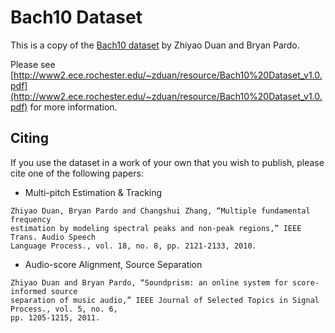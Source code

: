 # Bach10 Dataset

This is a copy of the [Bach10 dataset](http://www2.ece.rochester.edu/~zduan/resource/Bach10%20Dataset_v1.0.pdf) by Zhiyao Duan and Bryan Pardo.

Please see [http://www2.ece.rochester.edu/~zduan/resource/Bach10%20Dataset_v1.0.pdf](http://www2.ece.rochester.edu/~zduan/resource/Bach10%20Dataset_v1.0.pdf) for more information.

## Citing

If you use the dataset in a work of your own that you wish to publish, please cite one of the
following papers:
- Multi-pitch Estimation & Tracking
```
Zhiyao Duan, Bryan Pardo and Changshui Zhang, “Multiple fundamental frequency
estimation by modeling spectral peaks and non-peak regions,” IEEE Trans. Audio Speech
Language Process., vol. 18, no. 8, pp. 2121-2133, 2010.
```
- Audio-score Alignment, Source Separation
```
Zhiyao Duan and Bryan Pardo, “Soundprism: an online system for score-informed source
separation of music audio,” IEEE Journal of Selected Topics in Signal Process., vol. 5, no. 6,
pp. 1205-1215, 2011.
```